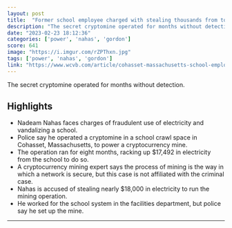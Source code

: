 ```yaml
---
layout: post
title:  "Former school employee charged with stealing thousands from town to power secret cryptomine in school"
description: "The secret cryptomine operated for months without detection."
date: "2023-02-23 18:12:36"
categories: ['power', 'nahas', 'gordon']
score: 641
image: "https://i.imgur.com/rZPThxn.jpg"
tags: ['power', 'nahas', 'gordon']
link: "https://www.wcvb.com/article/cohasset-massachusetts-school-employee-power-cryptocurrency-mine/43025932"
---
```


The secret cryptomine operated for months without detection.

## Highlights

- Nadeam Nahas faces charges of fraudulent use of electricity and vandalizing a school.
- Police say he operated a cryptomine in a school crawl space in Cohasset, Massachusetts, to power a cryptocurrency mine.
- The operation ran for eight months, racking up $17,492 in electricity from the school to do so.
- A cryptocurrency mining expert says the process of mining is the way in which a network is secure, but this case is not affiliated with the criminal case.
- Nahas is accused of stealing nearly $18,000 in electricity to run the mining operation.
- He worked for the school system in the facilities department, but police say he set up the mine.

---
